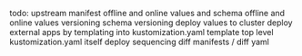 todo:
upstream manifest offline and online
values and schema offline and online
values versioning
schema versioning
deploy values to cluster
deploy external apps by templating into kustomization.yaml
template top level kustomization.yaml itself
deploy sequencing
diff manifests / diff yaml